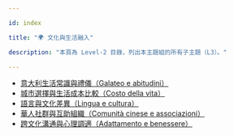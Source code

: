 ---
id: index
title: "🌍 文化與生活融入"
description: "本頁為 Level‑2 目錄，列出本主題組的所有子主題（L3）。"
---


- [意大利生活常識與禮儀（Galateo e abitudini）](./galateo-e-abitudini/)
- [城市選擇與生活成本比較（Costo della vita）](./costo-della-vita/)
- [語言與文化差異（Lingua e cultura）](./lingua-e-cultura/)
- [華人社群與互助組織（Comunità cinese e associazioni）](./comunita-cinese-e-associazioni/)
- [跨文化溝通與心理調適（Adattamento e benessere）](./adattamento-e-benessere/)
